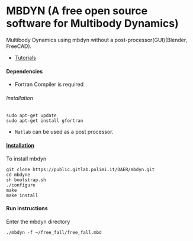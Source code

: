 # MBDYN (A free open source software for Multibody Dynamics)
Multibody Dynamics using mbdyn without a post-processor(GUI)(Blender, FreeCAD).
- [Tutorials](http://www.sky-engin.jp/en/MBDynTutorial/index.html)

#### Dependencies
- Fortran Compiler is required

###### Installation
```
sudo apt-get update
sudo apt-get install gfortran
```
- ```Matlab``` can be used as a post processor. 


#### [Installation](https://public.gitlab.polimi.it/DAER/mbdyn/-/tree/develop)
To install mbdyn
```
git clone https://public.gitlab.polimi.it/DAER/mbdyn.git
cd mbdyne
sh bootstrap.sh
./configure
make
make install
```

#### Run instructions
Enter the mbdyn directory
```
./mbdyn -f ~/free_fall/free_fall.mbd
```
